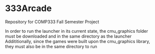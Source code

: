 # 333Arcade
 Repository for COMP333 Fall Semester Project


 In order to run the launcher in its current state, the cmu_graphics folder must be downloaded and in the same directory as the launcher
 Addititionally, since the games were built upon the cmu_graphics library, they must also be in the same directory to run
